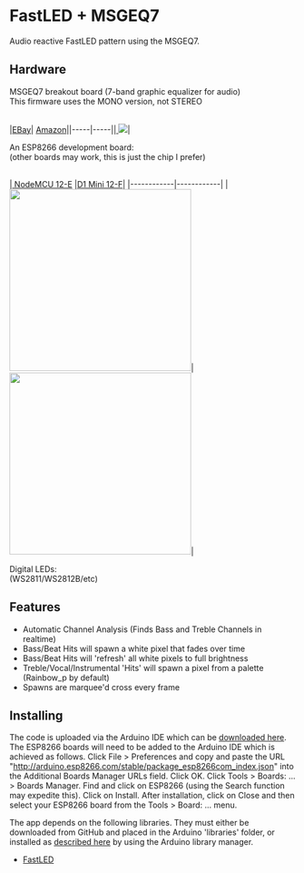 FastLED + MSGEQ7
=========

Audio reactive FastLED pattern using the MSGEQ7.

Hardware
--------

MSGEQ7 breakout board (7-band graphic equalizer for audio)<br>This firmware uses the MONO version, not STEREO<br><br>

|<a href="https://www.ebay.com/itm/MSGEQ7-breakout-board-7-band-graphic-equalizer-for-audio-for-Arduino-or-RPi/353131861821?hash=item52384c973d:g:L3sAAOSwt4xfOK08">EBay</a>|
<a href="https://smile.amazon.com/MSGEQ7-Spectrum-Analyzer-Breakout-Stereo/dp/B08GY46BY8/ref=sr_1_2?dchild=1&keywords=MSGEQ7&qid=1609786663&sr=8-2">Amazon</a>||-----|-----||<a href="https://www.ebay.com/itm/MSGEQ7-breakout-board-7-band-graphic-equalizer-for-audio-for-Arduino-or-RPi/353131861821?hash=item52384c973d:g:L3sAAOSwt4xfOK08">
<img src="https://i.ebayimg.com/images/g/XMoAAOSw0e9UwT9y/s-l300.jpg"></a>|

An ESP8266 development board:<br>(other boards may work, this is just the chip I prefer)<br><br>

|<a href="https://www.amazon.com/HiLetgo-Internet-Development-Wireless-Micropython/dp/B081CSJV2V/ref=sr_1_1_sspa?dchild=1&keywords=nodemcu+12-e&qid=1609781366&sr=8-1-spons&psc=1&spLa=ZW5jcnlwdGVkUXVhbGlmaWVyPUEzTFI4VlIyTDNPVlY5JmVuY3J5cHRlZElkPUEwODI4NDQ3MjVEMlY0NUtFN0lSNyZlbmNyeXB0ZWRBZElkPUEwNTYyNjkzMU5WTEI1SjdJUTlDJndpZGdldE5hbWU9c3BfYXRmJmFjdGlvbj1jbGlja1JlZGlyZWN0JmRvTm90TG9nQ2xpY2s9dHJ1ZQ==">
NodeMCU 12-E</a>
|<a href="https://www.amazon.com/AITRIP-NodeMcu-Internet-Development-Compatible/dp/B08C7FYM5T/ref=sr_1_2?dchild=1&keywords=d1+mini&qid=1609781610&sr=8-2">D1 Mini 12-F</a>|
|------------|------------|
|<a href="https://www.amazon.com/HiLetgo-Internet-Development-Wireless-Micropython/dp/B081CSJV2V/ref=sr_1_1_sspa?dchild=1&keywords=nodemcu+12-e&qid=1609781366&sr=8-1-spons&psc=1&spLa=ZW5jcnlwdGVkUXVhbGlmaWVyPUEzTFI4VlIyTDNPVlY5JmVuY3J5cHRlZElkPUEwODI4NDQ3MjVEMlY0NUtFN0lSNyZlbmNyeXB0ZWRBZElkPUEwNTYyNjkzMU5WTEI1SjdJUTlDJndpZGdldE5hbWU9c3BfYXRmJmFjdGlvbj1jbGlja1JlZGlyZWN0JmRvTm90TG9nQ2xpY2s9dHJ1ZQ=="><img src="https://images-na.ssl-images-amazon.com/images/I/61GwRCoPxlL._AC_SL1035_.jpg" width="320"></a>|<a href="https://www.amazon.com/AITRIP-NodeMcu-Internet-Development-Compatible/dp/B08C7FYM5T/ref=sr_1_2?dchild=1&keywords=d1+mini&qid=1609781610&sr=8-2"><img src="https://images-na.ssl-images-amazon.com/images/I/61KNTnEWAXL._AC_SL1000_.jpg" width="320"></a>|

Digital LEDs:<br>(WS2811/WS2812B/etc)

Features
--------
* Automatic Channel Analysis (Finds Bass and Treble Channels in realtime)
* Bass/Beat Hits will spawn a white pixel that fades over time
* Bass/Beat Hits will 'refresh' all white pixels to full brightness
* Treble/Vocal/Instrumental 'Hits' will spawn a pixel from a palette (Rainbow_p by default)
* Spawns are marquee'd cross every frame

Installing
-----------
The code is uploaded via the Arduino IDE which can be [downloaded here](https://www.arduino.cc/en/main/software). The ESP8266 boards will need to be added to the Arduino IDE which is achieved as follows. Click File > Preferences and copy and paste the URL "http://arduino.esp8266.com/stable/package_esp8266com_index.json" into the Additional Boards Manager URLs field. Click OK. Click Tools > Boards: ... > Boards Manager. Find and click on ESP8266 (using the Search function may expedite this). Click on Install. After installation, click on Close and then select your ESP8266 board from the Tools > Board: ... menu.

The app depends on the following libraries. They must either be downloaded from GitHub and placed in the Arduino 'libraries' folder, or installed as [described here](https://www.arduino.cc/en/Guide/Libraries) by using the Arduino library manager.

* [FastLED](https://github.com/FastLED/FastLED)
